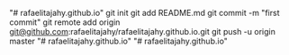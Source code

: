 "# rafaelitajahy.github.io"  git init git add README.md git commit -m "first commit" git remote add origin git@github.com:rafaelitajahy/rafaelitajahy.github.io.git git push -u origin master
"# rafaelitajahy.github.io" 
"# rafaelitajahy.github.io" 
